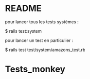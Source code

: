 # README

pour lancer tous les tests systèmes :

$ rails test:system

pour lancer un test en particulier :

$ rails test test/system/amazons_test.rb

# Tests_monkey
